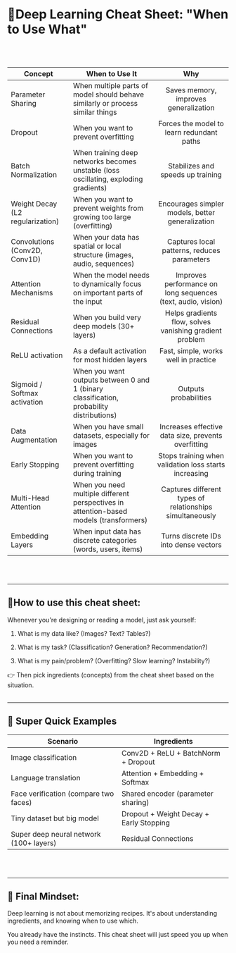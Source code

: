 # 🧠Deep Learning Cheat Sheet: "When to Use What"
<br><br>

| Concept                          | When to Use It                                                                           |                             Why                              |
|----------------------------------|------------------------------------------------------------------------------------------|:------------------------------------------------------------:|
| Parameter Sharing                | When multiple parts of model should behave similarly or process similar things           |            Saves memory, improves generalization             |
| Dropout                          | When you want to prevent overfitting                                                     |          Forces the model to learn redundant paths           |
| Batch Normalization              | When training deep networks becomes unstable (loss oscillating, exploding gradients)     |              Stabilizes and speeds up training               |
| Weight Decay (L2 regularization) | When you want to prevent weights from growing too large (overfitting)                    |       Encourages simpler models, better generalization       |
| Convolutions (Conv2D, Conv1D)    | When your data has spatial or local structure (images, audio, sequences)                 |         Captures local patterns, reduces parameters          |
| Attention Mechanisms             | When the model needs to dynamically focus on important parts of the input                | Improves performance on long sequences (text, audio, vision) |
| Residual Connections             | When you build very deep models (30+ layers)                                             |   Helps gradients flow, solves vanishing gradient problem    |
| ReLU activation                  | As a default activation for most hidden layers                                           |             Fast, simple, works well in practice             |
| Sigmoid / Softmax activation     | When you want outputs between 0 and 1 (binary classification, probability distributions) |                    Outputs probabilities                     |
| Data Augmentation                | When you have small datasets, especially for images                                      |     Increases effective data size, prevents overfitting      |
| Early Stopping                   | When you want to prevent overfitting during training                                     |    Stops training when validation loss starts increasing     |
| Multi-Head Attention             | When you need multiple different perspectives in attention-based models (transformers)   |   Captures different types of relationships simultaneously   |
| Embedding Layers                 | When input data has discrete categories (words, users, items)                            |            Turns discrete IDs into dense vectors             |
<br><br>

---

## 🧠How to use this cheat sheet:
Whenever you're designing or reading a model, just ask yourself:

1. What is my data like? (Images? Text? Tables?)

2. What is my task? (Classification? Generation? Recommendation?)

3. What is my pain/problem? (Overfitting? Slow learning? Instability?)

👉 Then pick ingredients (concepts) from the cheat sheet based on the situation.
<br><br>

---
## 🎯 Super Quick Examples

| Scenario                                | Ingredients                             |
|-----------------------------------------|-----------------------------------------|
| Image classification                    | Conv2D + ReLU + BatchNorm + Dropout     |
| Language translation                    | Attention + Embedding + Softmax         |
| Face verification (compare two faces)   | Shared encoder (parameter sharing)      |
| Tiny dataset but big model              | Dropout + Weight Decay + Early Stopping |
| Super deep neural network (100+ layers) | Residual Connections                    |
<br><br>

---
## 🚀 Final Mindset:
Deep learning is not about memorizing recipes.
It's about understanding ingredients, and knowing when to use which.

You already have the instincts.
This cheat sheet will just speed you up when you need a reminder.


<br><br><br><br>
